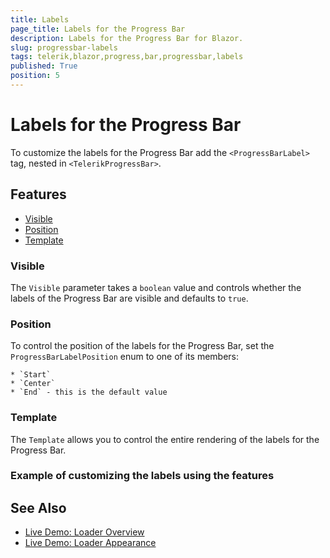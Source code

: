 ```yaml
---
title: Labels
page_title: Labels for the Progress Bar
description: Labels for the Progress Bar for Blazor.
slug: progressbar-labels
tags: telerik,blazor,progress,bar,progressbar,labels
published: True
position: 5
---
```


# Labels for the Progress Bar

To customize the labels for the Progress Bar add the `<ProgressBarLabel>` tag, nested in `<TelerikProgressBar>`.

## Features

* [Visible](#visible)
* [Position](#position)
* [Template](#template)

### Visible

The `Visible` parameter takes a `boolean` value and controls whether the labels of the Progress Bar are visible and defaults to `true`.

### Position

To control the position of the labels for the Progress Bar, set the `ProgressBarLabelPosition` enum to one of its members:

    * `Start`
    * `Center`
    * `End` - this is the default value
    
    
### Template

The `Template` allows you to control the entire rendering of the labels for the Progress Bar.


### Example of customizing the labels using the features


## See Also

  * [Live Demo: Loader Overview](https://demos.telerik.com/blazor-ui/loader/overview)
  * [Live Demo: Loader Appearance](https://demos.telerik.com/blazor-ui/loader/appearance)
